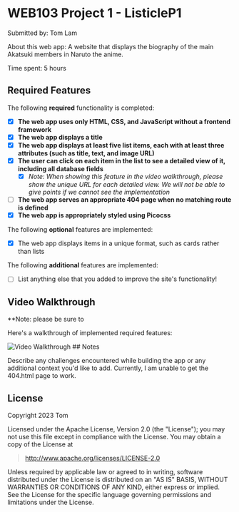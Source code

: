 # WEB103 Project 1 - ListicleP1

Submitted by: Tom Lam

About this web app: A website that displays the biography of the main Akatsuki members in Naruto the anime.

Time spent: 5 hours

## Required Features

The following **required** functionality is completed:

<!-- Make sure to check off the completed functionality below -->
- [X] **The web app uses only HTML, CSS, and JavaScript without a frontend framework**
- [X] **The web app displays a title**
- [X] **The web app displays at least five list items, each with at least three attributes (such as title, text, and image URL)**
- [X] **The user can click on each item in the list to see a detailed view of it, including all database fields**
  - [X] *Note: When showing this feature in the video walkthrough, please show the unique URL for each detailed view. We will not be able to give points if we cannot see the implementation* 
- [ ] **The web app serves an appropriate 404 page when no matching route is defined**
- [X] **The web app is appropriately styled using Picocss**

The following **optional** features are implemented:

- [X] The web app displays items in a unique format, such as cards rather than lists

The following **additional** features are implemented:

- [ ] List anything else that you added to improve the site's functionality!

## Video Walkthrough

**Note: please be sure to 

Here's a walkthrough of implemented required features:

<img href='https://imgur.com/a/NkDgmto' title='Video Walkthrough' width='' alt='Video Walkthrough' />
## Notes

Describe any challenges encountered while building the app or any additional context you'd like to add.
Currently, I am unable to get the 404.html page to work. 

## License

Copyright 2023 Tom

Licensed under the Apache License, Version 2.0 (the "License"); you may not use this file except in compliance with the License. You may obtain a copy of the License at

> http://www.apache.org/licenses/LICENSE-2.0

Unless required by applicable law or agreed to in writing, software distributed under the License is distributed on an "AS IS" BASIS, WITHOUT WARRANTIES OR CONDITIONS OF ANY KIND, either express or implied. See the License for the specific language governing permissions and limitations under the License.
